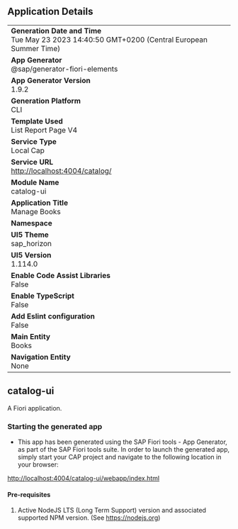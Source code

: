 ## Application Details

|                                                                                                  |
| ------------------------------------------------------------------------------------------------ |
| **Generation Date and Time**<br>Tue May 23 2023 14:40:50 GMT+0200 (Central European Summer Time) |
| **App Generator**<br>@sap/generator-fiori-elements                                               |
| **App Generator Version**<br>1.9.2                                                               |
| **Generation Platform**<br>CLI                                                                   |
| **Template Used**<br>List Report Page V4                                                         |
| **Service Type**<br>Local Cap                                                                    |
| **Service URL**<br><http://localhost:4004/catalog/>                                                |
| **Module Name**<br>catalog-ui                                                                    |
| **Application Title**<br>Manage Books                                                            |
| **Namespace**<br>                                                                                |
| **UI5 Theme**<br>sap_horizon                                                                     |
| **UI5 Version**<br>1.114.0                                                                       |
| **Enable Code Assist Libraries**<br>False                                                        |
| **Enable TypeScript**<br>False                                                                   |
| **Add Eslint configuration**<br>False                                                            |
| **Main Entity**<br>Books                                                                         |
| **Navigation Entity**<br>None                                                                    |

## catalog-ui

A Fiori application.

### Starting the generated app

- This app has been generated using the SAP Fiori tools - App Generator, as part of the SAP Fiori tools suite.  In order to launch the generated app, simply start your CAP project and navigate to the following location in your browser:

<http://localhost:4004/catalog-ui/webapp/index.html>

#### Pre-requisites

1. Active NodeJS LTS (Long Term Support) version and associated supported NPM version.  (See <https://nodejs.org>)
